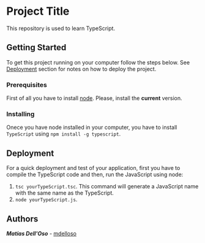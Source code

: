 # Project Title

This repository is used to learn TypeScript.

## Getting Started

To get this project running on your computer follow the steps below. See [Deployment](#deployment) section for notes on how to deploy the project.

### Prerequisites

First of all you have to install [node](https://nodejs.org). Please, install the **current** version.

### Installing

Onece you have node installed in your computer, you have to install ```TypeScript``` using ```npm install -g typescript```.

## Deployment

For a quick deployment and test of your application, first you have to compile the TypeScript code and then, run the JavaScript using node:

1. ```tsc yourTypeScript.tsc```. This command will generate a JavaScript name with the same name as the TypeScript.
2. ```node yourTypeScript.js```.

## Authors

***Matías Dell'Oso*** - [mdelloso](https://github.com/mdelloso)